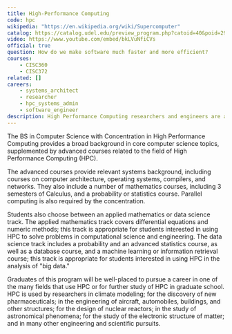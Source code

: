 ```yaml
---
title: High-Performance Computing
code: hpc
wikipedia: "https://en.wikipedia.org/wiki/Supercomputer"
catalog: https://catalog.udel.edu/preview_program.php?catoid=40&poid=29658
video: https://www.youtube.com/embed/bkLVuNfiCVs
official: true
question: How do we make software much faster and more efficient?
courses:
    - CISC360
    - CISC372
related: []
careers:
    - systems_architect
    - researcher
    - hpc_systems_admin
    - software_engineer
description: High Performance Computing researchers and engineers are applying the world's most powerful computers to a wide array of scientific and engineering challenges, including climate modeling, weather prediction, the design of aircraft, skyscrapers, and automobiles, the development of new pharmaceuticals and medical treatments, modeling of the human brain, galactic interaction, and the nature of matter. The HPC concentration delves into all aspects of these advanced computing systems, from the hardware level to the programming languages, parallel algorithms, mathematical underpinnings, and applications.  The concentration also offers a choice between a data track which focuses on data analysis and statistics, and an applied mathematics track which focuses on the mathematical tools used to model real-world phenomena.
---
```



The BS in Computer Science with Concentration in High Performance
Computing provides a broad background in core computer science topics,
supplemented by advanced courses related to the field of High
Performance Computing (HPC).  

The advanced courses provide relevant systems background, including
courses on computer architecture, operating systems, compilers, and
networks.  They also include a number of mathematics courses,
including 3 semesters of Calculus, and a probability or statistics
course.  Parallel computing is also required by the concentration.

Students also choose between an applied mathematics or data science
track.  The applied mathematics track covers differential equations
and numeric methods; this track is appropriate for students interested
in using HPC to solve problems in computational science and
engineering.  The data science track includes a probability and an
advanced statistics course, as well as a database course, and a
machine learning or information retrieval course; this track is
appropriate for students interested in using HPC in the analysis of
"big data."

Graduates of this program will be well-placed to pursue a career in
one of the many fields that use HPC or for further study of HPC in
graduate school.  HPC is used by researchers in climate modeling; for
the discovery of new pharmaceuticals; in the engineering of aircraft,
automobiles, buildings, and other structures; for the design of
nuclear reactors; in the study of astronomical phenomena; for the
study of the electronic structure of matter; and in many other
engineering and scientific pursuits.
